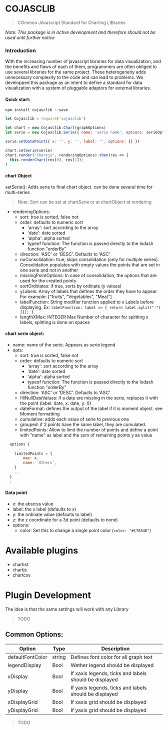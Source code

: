 # COJASCLIB

> COmmon JAvascript Standard for Charting LIBraries

_Note: This package is in active development and therefore should not be used until further notice_

### Introduction

With the increasing number of javascript libraries for data visualization, and the benefits and flaws of each of them, programmers are often obliged to use several libraries for the same project. These heterogeneity adds unnecessary complexity to the code and can lead to problems.
We developped this package as an intent to define a standard for data visualization with a system of pluggable adaptors for external libraries.

#### Quick start:

`npm install cojasclib --save`

```javascript
let Cojasclib = require('cojasclib')

let chart = new Cojasclib.Chart(graphOptions)
let serie = new Cojasclib.Serie({ name: 'serie name', options: serieOptions)

serie.setDataPoint({ x: '', y: '', label: '', options: {} })

chart.setSerie(serie)
chart.render("chartjs", renderingOptions).then(res => {
  this.renderChart(res[0], res[1]);
)

```

#### chart Object

setSerie(): Adds serie to final chart object. can be done several time for multi-series

> Note: Sort can be set at chartSerie or at chartObject at rendering

- renderingOptions:
  - sort: true is sorted, false not
  - order: defaults to numeric sort
    - 'array': sort according to the array
    - 'date': date sorted
    - 'alpha': alpha sorted
    - typeof function: The function is passed directly to the lodash function "orderBy"
  - direction: 'ASC' or 'DESC'. Defaults to 'ASC'
  - noConsolidation: true, skips consolidation (only for multiple series). Consolidation populates with empty values the points that are set in one serie and not in another
  - missingPointOptions: In case of consolidation, the options that are used for the created points
  - sortOrdinates: if true, sorts by ordinate (y values)
  - yLabels: Array of labels that defines the order they have to appear. For example: ["fruits", "Vegetables", "Meat"]
  - labelFunction: String modifier function applied to x Labels before displaying. Ex:
    `labelFunction: label => { return label.split("-")[1]; }`
  - lengthXMax: INTEGER Max Number of character for splitting x labels, splitting is done on spaces

#### chart serie object:

- name: name of the serie. Appears as serie legend
- opts:
  - sort: true is sorted, false not
  - order: defaults to numeric sort
    - 'array': sort according to the array
    - 'date': date sorted
    - 'alpha': alpha sorted
    - typeof function: The function is passed directly to the lodash function "orderBy"
  - direction: 'ASC' or 'DESC'. Defaults to 'ASC'
  - fillNullDateValues: if a date are missing in the serie, replaces it with the point {label: date, x: date, y: 0}
  - dateFormat: defines the output of the label if it is moment object. see Moment formatting
  - cumulative: adds each value of serie to previous one
  - grouped: if 2 points have the same label, they are cumulated.
  - limitedPoints: Allow to limit the number of points and define a point with "name" as label and the sum of remaining points y as value

```javascript
  options {
      ...
    limitedPoints = {
        max: x,
        name: 'Others',
    }
    ...
  }
  ;

```

#### Data point

- x: the absciss value
- label: the x label (defaults to x)
- y: the ordinate value (defaults to label)
- z: the z coordinate for a 3d point (defaults to none)
- options:
  - color: Set this to change a single point color (`color: "#C7E84D"`)

# Available plugins

- chartist
- chartjs
- chartcsv

# Plugin Development

The idea is that the same settings will work with any Library

> TODO

## Common Options:

| Option           | Type   | Description                                            |
| ---------------- | ------ | ------------------------------------------------------ |
| defaultFontColor | string | Defines font color for all graph text                  |
| legendDisplay    | Bool   | Wether legend should be displayed                      |
| xDisplay         | Bool   | If xaxis legends, ticks and labels should be displayed |
| yDisplay         | Bool   | If yaxis legends, ticks and labels should be displayed |
| xDisplayGrid     | Bool   | If xaxis grid should be displayed                      |
| yDisplayGrid     | Bool   | If yaxis grid should be displayed                      |

> TODO

```

```
